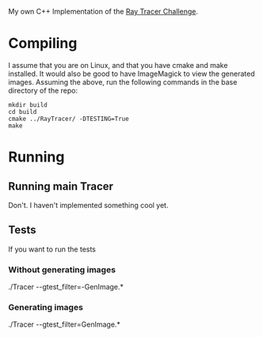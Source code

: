 My own C++ Implementation of the [Ray Tracer Challenge](https://raytracerchallenge.com/).

# Compiling
I assume that you are on Linux, and that you have cmake and make installed. It would also be good to have ImageMagick to view the generated images. Assuming the above, run the following commands in the base directory of the repo:

```
mkdir build
cd build
cmake ../RayTracer/ -DTESTING=True
make
```
 
# Running
## Running main Tracer
Don't. I haven't implemented something cool yet.

## Tests
If you want to run the tests
### Without generating images
./Tracer --gtest_filter=-GenImage.*
### Generating images
./Tracer --gtest_filter=GenImage.*